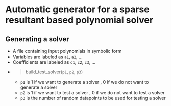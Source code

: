 # Automatic generator for a sparse resultant based polynomial solver

## Generating a solver
- A file containing input polynomials in symbolic form
- Variables are labeled as `a1`, `a2`, ... 
- Coefficients are labeled as `c1`, `c2`, `c3`, ... 
- > build_test_solver(`p1`, `p2`, `p3`)
  - `p1` is 1 if we want to generate a solver , 0 if we do not want to generate a solver
  - `p2` is 1 if we want to test a solver , 0 if we do not want to test a solver
  - `p3` is the number of random datapoints to be used for testing a solver
